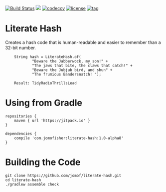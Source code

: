 [![Build Status](https://travis-ci.org/jomof/literate-hash.svg?branch=master)](https://travis-ci.org/jomof/literate-hash)
[![](https://jitpack.io/v/com.jomofisher/literate-hash.svg)](https://jitpack.io/#com.jomofisher/literate-hash)
[![codecov](https://codecov.io/gh/jomof/literate-hash/branch/master/graph/badge.svg)](https://codecov.io/gh/jomof/literate-hash)
[![license](https://img.shields.io/github/license/jomof/literate-hash.svg)](https://github.com/jomof/literate-hash/blob/master/LICENSE.txt)
[![tag](https://img.shields.io/github/tag/jomof/literate-hash.svg)](https://github.com/jomof/literate-hash/releases)

# Literate Hash
Creates a hash code that is human-readable and easier to remember than a 32-bit number.

        String hash = LiterateHash.of(
                "Beware the Jabberwock, my son!" +
                "The jaws that bite, the claws that catch!" +
                "Beware the Jubjub bird, and shun" +
                "The frumious Bandersnatch! ");
                
        Result: TidyRadioThrillsLead

# Using from Gradle

    repositories {
        maven { url 'https://jitpack.io' }
    }
    
    dependencies {
        compile 'com.jomofisher:literate-hash:1.0-alpha8'
    }

# Building the Code

    git clone https://github.com/jomof/literate-hash.git
    cd literate-hash
    ./gradlew assemble check
